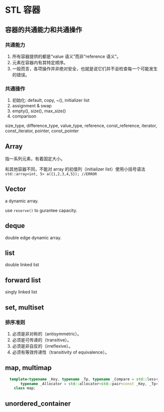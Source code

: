 # STL 容器

## 容器的共通能力和共通操作

### 共通能力

1. 所有容器提供的都是“value 语义”而非“reference 语义”。
2. 元素在容器内有其特定顺序。
3. 一般而言，各项操作并非绝对安全，也就是说它们并不会检查每一个可能发生的错误。

### 共通操作

1. 初始化: default, copy, ~(), initializer list
2. assignment & swap
3. empty(), size(), max_size()
4. comparison

size_type, difference_type, value_type, reference, const_reference, iterator, const_iterator, pointer, const_pointer

## Array

指一系列元素，有着固定大小。

和其他容器不同，不能对 array 的初值列（initializer list）使用小括号语法 `std::array<int, 5> a({1,2,3,4,5}); //ERROR`

## Vector

a dynamic array.

use `reserve()` to gurantee capacity.

## deque

double edge dynamic array.

## list

double linked list

## forward list

singly linked list

## set, multiset

### 排序准则

1. 必须是非对称的（antisymmetric）。
2. 必须是可传递的（transitive）。
3. 必须是非自反的（irreflexive）。
4. 必须有等效传递性（transitivity of equivalence）。

## map, multimap

```c++
  template<typename _Key, typename _Tp, typename _Compare = std::less<_Key>,
       typename _Allocator = std::allocator<std::pair<const _Key, _Tp> > >
    class map;
```

## unordered_container
